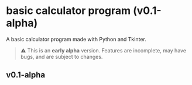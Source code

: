 # basic calculator program (v0.1-alpha)
A basic calculator program made with Python and Tkinter.

> ⚠️ This is an **early alpha** version. Features are incomplete, may have bugs, and are subject to changes.



## v0.1-alpha

